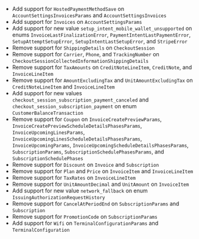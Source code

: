 * Add support for `HostedPaymentMethodSave` on `AccountSettingsInvoicesParams` and `AccountSettingsInvoices`
* Add support for `Invoices` on `AccountSettingsParams`
* Add support for new value `setup_intent_mobile_wallet_unsupported` on enums `InvoiceLastFinalizationError`, `PaymentIntentLastPaymentError`, `SetupAttemptSetupError`, `SetupIntentLastSetupError`, and `StripeError`
* Remove support for `ShippingDetails` on `CheckoutSession`
* Remove support for `Carrier`, `Phone`, and `TrackingNumber` on `CheckoutSessionCollectedInformationShippingDetails`
* Remove support for `TaxAmounts` on `CreditNoteLineItem`, `CreditNote`, and `InvoiceLineItem`
* Remove support for `AmountExcludingTax` and `UnitAmountExcludingTax` on `CreditNoteLineItem` and `InvoiceLineItem`
* Add support for new values `checkout_session_subscription_payment_canceled` and `checkout_session_subscription_payment` on enum `CustomerBalanceTransaction`
* Remove support for `Coupon` on `InvoiceCreatePreviewParams`, `InvoiceCreatePreviewScheduleDetailsPhasesParams`, `InvoiceUpcomingLinesParams`, `InvoiceUpcomingLinesScheduleDetailsPhasesParams`, `InvoiceUpcomingParams`, `InvoiceUpcomingScheduleDetailsPhasesParams`, `SubscriptionParams`, `SubscriptionSchedulePhasesParams`, and `SubscriptionSchedulePhases`
* Remove support for `Discount` on `Invoice` and `Subscription`
* Remove support for `Plan` and `Price` on `InvoiceItem` and `InvoiceLineItem`
* Remove support for `TaxRates` on `InvoiceLineItem`
* Remove support for `UnitAmountDecimal` and `UnitAmount` on `InvoiceItem`
* Add support for new value `network_fallback` on enum `IssuingAuthorizationRequestHistory`
* Remove support for `CancelAtPeriodEnd` on `SubscriptionParams` and `Subscription`
* Remove support for `PromotionCode` on `SubscriptionParams`
* Add support for `Wifi` on `TerminalConfigurationParams` and `TerminalConfiguration`